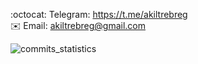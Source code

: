 :octocat: Telegram: https://t.me/akiltrebreg <br>
:envelope: Email: akiltrebreg@gmail.com

![commits_statistics](https://github-readme-stats.vercel.app/api?username=akiltrebreg&show_icons=true&count_private=true&hide=stars,prs,issues,contribs&hide_rank=true&hide_title=true)

